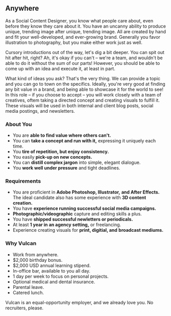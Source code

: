 ## Anywhere

As a Social Content Designer, you know what people care about, even before
they know they care about it. You have an uncanny ability to produce
unique, trending image after unique, trending image. All are created by
hand and fit your well-developed, and ever-growing brand. Generally you
favor illustration to photography, but you make either work just as well.

Cursory introductions out of the way, let's dig a bit deeper. You can spit
out hit after hit, right? Ah, it's okay if you can't – we're a team, and
wouldn't be able to do it without the sum of our parts! However, you
should be able to come up with an idea and execute it, at least in part.

What kind of ideas you ask? That's the very thing. We can provide a topic
and you can go to town on the specifics. Ideally, you're very good at
finding any bit value in a brand, and being able to showcase it for
the world to see! In this role – if you choose to accept – you will work
closely with a team of creatives, oftem taking a directed concept and
creating visuals to fulfill it. These visuals will be used in both
internal and client blog posts, social media postings, and newsletters.


### About You

* You are **able to find value where others can't.**
* You can **take a concept and run with it,** expressing it
  uniquely each time.
* You **tire of repetition, but enjoy consistency.**
* You easily **pick-up on new concepts.**
* You can **distill complex jargon** into simple, elegant dialogue.
* You **work well under pressure** and tight deadlines.


### Requirements

* You are proficient in **Adobe Photoshop, Illustrator,**
  **and After Effects.**
  The ideal candidate also has some experience with
  **3D content creation.**
* You have **experience running successful social media campaigns.**
* **Photographic/videographic** capture and editing skills a plus.
* You have **shipped successful newletters or periodicals.**
* At least **1 year in an agency setting,** or freelancing.
* Experience creating visuals for **print, digitial, and**
  **broadcast mediums.**

### Why Vulcan

* Work from anywhere.
* $2,000 birthday bonus.
* $2,000 USD annual learning stipend.
* In-office bar, available to you all day.
* 1 day per week to focus on personal projects.
* Optional medical and dental insurance.
* Parental leave.
* Catered lunch.

Vulcan is an equal-opportunity employer, and we already love you.
No recruiters, please.
